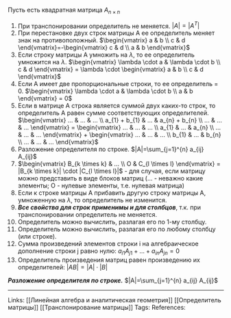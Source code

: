 Пусть есть квадратная матрица $A_{n \times n}$
1. При транспонировании определитель не меняется. $|A|=|A^{T}|$
2. При перестановке двух строк матрицы А ее определитель меняет знак на противоположный. $\begin{vmatrix} a & b \\ c & d \end{vmatrix}=-\begin{vmatrix} c & d \\ a & b \end{vmatrix}$
3. Если строку матрицы A умножить на $\lambda$, то ее определитель умножится на $\lambda$. $\begin{vmatrix} \lambda \cdot a & \lambda \cdot  b \\ c & d \end{vmatrix} = \lambda \cdot \begin{vmatrix} a & b \\ c & d \end{vmatrix}$
4. Если А имеет две пропорциональные строки, то ее определитель = 0. $\begin{vmatrix} \lambda \cdot a & \lambda \cdot  b \\ a & b \end{vmatrix} = 0$
5. Если в матрице А строка является суммой двух каких-то строк, то определитель А равен сумме соответствующих определителей. $\begin{vmatrix} ... & ... & ... \\ a_{1} + b_{1} & ... & a_{n} + b_{n} \\ ... & ... & ... \end{vmatrix} = \begin{vmatrix} ... & ... & ... \\ a_{1} & ... & a_{n} \\ ... & ... & ... \end{vmatrix} + \begin{vmatrix} ... & ... & ... \\ b_{1} & ... & b_{n} \\ ... & ... & ... \end{vmatrix}$
6. Разложение определителя по строке. $|A|=\sum_{j=1}^{n} a_{ij} A_{ij}$
7. $\begin{vmatrix} B_{k \times k} & ... \\ O & C_{l \times l} \end{vmatrix} = |B_{k \times k}| \cdot |C_{l \times l}|$  - для случая, если матрицу можно представить в виде блоков матриц (... - неважно какие элементы; O - нулевые элементы, т.е. нулевая матрица)
8. Если к строке матрицы А прибавить другую строку матрицы А, умноженную на $\lambda$, то определитель не изменится. 
9. ***Все свойства для строк применимы и для столбцов***, т.к. при транспонировании определитель не меняется. 
10. Определитель можно вычислить, разлагая его по 1-му столбцу. 
11. Определитель можно вычислить, разлагая его по любому столбцу (или строке). 
12. Сумма произведений элементов строки i на алгебраическое дополнение строки j равно нулю: $a_{i1}A_{j1} + ... + a_{in}A_{jn}=0$
13. Определитель произведения матриц равен произведению их определителей: $|AB|=|A| \cdot |B|$

***Разложение определителя по строке.***
$|A|=\sum_{j=1}^{n} a_{ij} A_{ij}$
___
Links: [[Линейная алгебра и аналитическая геометрия]] [[Определитель матрицы]] [[Транспонирование матрицы]]
Tags:
References: